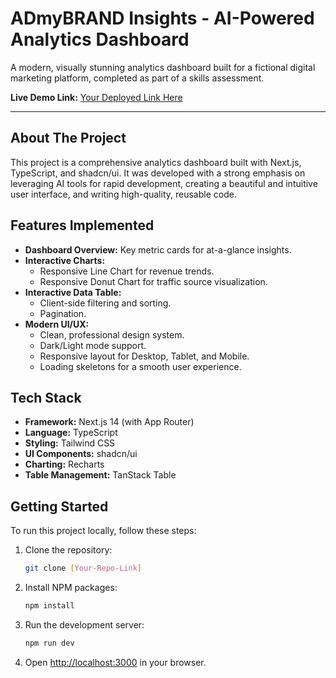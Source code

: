 # ADmyBRAND Insights - AI-Powered Analytics Dashboard

A modern, visually stunning analytics dashboard built for a fictional digital marketing platform, completed as part of a skills assessment.

**Live Demo Link:** [Your Deployed Link Here](https://...)

---

## About The Project

This project is a comprehensive analytics dashboard built with Next.js, TypeScript, and shadcn/ui. It was developed with a strong emphasis on leveraging AI tools for rapid development, creating a beautiful and intuitive user interface, and writing high-quality, reusable code.

## Features Implemented

-   **Dashboard Overview:** Key metric cards for at-a-glance insights.
-   **Interactive Charts:**
    -   Responsive Line Chart for revenue trends.
    -   Responsive Donut Chart for traffic source visualization.
-   **Interactive Data Table:**
    -   Client-side filtering and sorting.
    -   Pagination.
-   **Modern UI/UX:**
    -   Clean, professional design system.
    -   Dark/Light mode support.
    -   Responsive layout for Desktop, Tablet, and Mobile.
    -   Loading skeletons for a smooth user experience.

## Tech Stack

-   **Framework:** Next.js 14 (with App Router)
-   **Language:** TypeScript
-   **Styling:** Tailwind CSS
-   **UI Components:** shadcn/ui
-   **Charting:** Recharts
-   **Table Management:** TanStack Table

## Getting Started

To run this project locally, follow these steps:

1.  Clone the repository:
    ```sh
    git clone [Your-Repo-Link]
    ```
2.  Install NPM packages:
    ```sh
    npm install
    ```
3.  Run the development server:
    ```sh
    npm run dev
    ```
4.  Open [http://localhost:3000](http://localhost:3000) in your browser.
